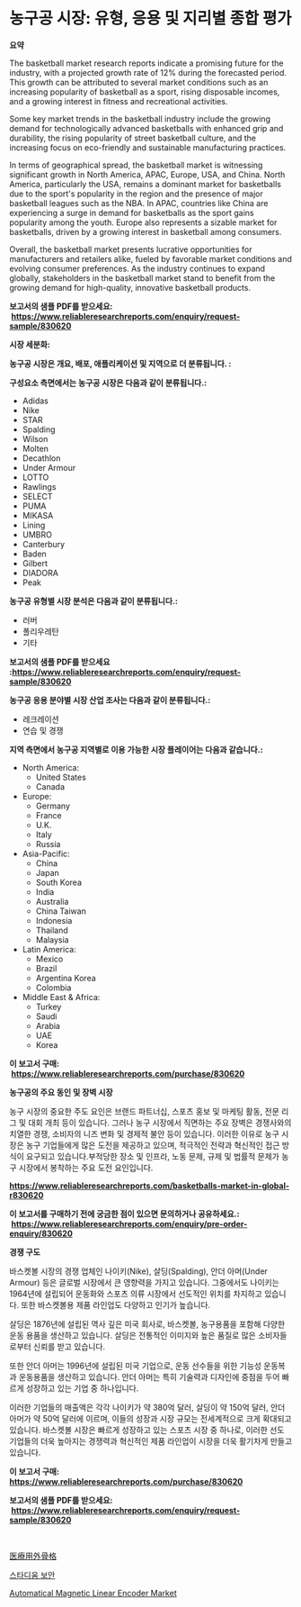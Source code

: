 <p><h1>농구공 시장: 유형, 응용 및 지리별 종합 평가</h1></p><p><strong>요약</strong></p>
<p><p>The basketball market research reports indicate a promising future for the industry, with a projected growth rate of 12% during the forecasted period. This growth can be attributed to several market conditions such as an increasing popularity of basketball as a sport, rising disposable incomes, and a growing interest in fitness and recreational activities.</p><p>Some key market trends in the basketball industry include the growing demand for technologically advanced basketballs with enhanced grip and durability, the rising popularity of street basketball culture, and the increasing focus on eco-friendly and sustainable manufacturing practices.</p><p>In terms of geographical spread, the basketball market is witnessing significant growth in North America, APAC, Europe, USA, and China. North America, particularly the USA, remains a dominant market for basketballs due to the sport's popularity in the region and the presence of major basketball leagues such as the NBA. In APAC, countries like China are experiencing a surge in demand for basketballs as the sport gains popularity among the youth. Europe also represents a sizable market for basketballs, driven by a growing interest in basketball among consumers.</p><p>Overall, the basketball market presents lucrative opportunities for manufacturers and retailers alike, fueled by favorable market conditions and evolving consumer preferences. As the industry continues to expand globally, stakeholders in the basketball market stand to benefit from the growing demand for high-quality, innovative basketball products.</p></p>
<p><strong>보고서의 샘플 PDF를 받으세요: &nbsp;<a href="https://www.reliableresearchreports.com/enquiry/request-sample/830620">https://www.reliableresearchreports.com/enquiry/request-sample/830620</a></strong></p>
<p><strong>시장 세분화:</strong></p>
<p><strong> 농구공 시장은 개요, 배포, 애플리케이션 및 지역으로 더 분류됩니다. :</strong></p>
<p><strong>구성요소 측면에서는 농구공 시장은 다음과 같이 분류됩니다.:</strong></p>
<p><ul><li>Adidas</li><li>Nike</li><li>STAR</li><li>Spalding</li><li>Wilson</li><li>Molten</li><li>Decathlon</li><li>Under Armour</li><li>LOTTO</li><li>Rawlings</li><li>SELECT</li><li>PUMA</li><li>MIKASA</li><li>Lining</li><li>UMBRO</li><li>Canterbury</li><li>Baden</li><li>Gilbert</li><li>DIADORA</li><li>Peak</li></ul></p>
<p><strong> 농구공 유형별 시장 분석은 다음과 같이 분류됩니다.:</strong></p>
<p><ul><li>러버</li><li>폴리우레탄</li><li>기타</li></ul></p>
<p><strong>보고서의 샘플 PDF를 받으세요 :<a href="https://www.reliableresearchreports.com/enquiry/request-sample/830620">https://www.reliableresearchreports.com/enquiry/request-sample/830620</a></strong></p>
<p><strong> 농구공 응용 분야별 시장 산업 조사는 다음과 같이 분류됩니다.:</strong></p>
<p><ul><li>레크레이션</li><li>연습 및 경쟁</li></ul></p>
<p><strong>지역 측면에서 농구공 지역별로 이용 가능한 시장 플레이어는 다음과 같습니다.:</strong></p>
<p><ul>
    <li>
        North America:
        <ul>
            <li>United States</li>
            <li>Canada</li>
        </ul>
    </li>
    <li>
        Europe:
        <ul>
            <li>Germany</li>
            <li>France</li>
            <li>U.K.</li>
            <li>Italy</li>
            <li>Russia</li>
        </ul>
    </li>
    <li>
        Asia-Pacific:
        <ul>
            <li>China</li>
            <li>Japan</li>
            <li>South Korea</li>
            <li>India</li>
            <li>Australia</li>
            <li>China Taiwan</li>
            <li>Indonesia</li>
            <li>Thailand</li>
            <li>Malaysia</li>
        </ul>
    </li>
    <li>
        Latin America:
        <ul>
            <li>Mexico</li>
            <li>Brazil</li>
            <li>Argentina Korea</li>
            <li>Colombia</li>
        </ul>
    </li>
    <li>
        Middle East & Africa:
        <ul>
            <li>Turkey</li>
            <li>Saudi</li>
            <li>Arabia</li>
            <li>UAE</li>
            <li>Korea</li>
        </ul>
    </li>
    </ul></p>
<p><strong>이 보고서 구매: &nbsp;<a href="https://www.reliableresearchreports.com/purchase/830620">https://www.reliableresearchreports.com/purchase/830620</a></strong></p>
<p><strong>농구공의 주요 동인 및 장벽 시장</strong></p>
<p><p>농구 시장의 중요한 주도 요인은 브랜드 파트너십, 스포츠 홍보 및 마케팅 활동, 전문 리그 및 대회 개최 등이 있습니다. 그러나 농구 시장에서 직면하는 주요 장벽은 경쟁사와의 치열한 경쟁, 소비자의 니즈 변화 및 경제적 불안 등이 있습니다. 이러한 이유로 농구 시장은 농구 기업들에게 많은 도전을 제공하고 있으며, 적극적인 전략과 혁신적인 접근 방식이 요구되고 있습니다.부적당한 장소 및 인프라, 노동 문제, 규제 및 법률적 문제가 농구 시장에서 봉착하는 주요 도전 요인입니다.</p></p>
<p><strong><a href="https://www.reliableresearchreports.com/basketballs-market-in-global-r830620">https://www.reliableresearchreports.com/basketballs-market-in-global-r830620</a></strong></p>
<p><strong>이 보고서를 구매하기 전에 궁금한 점이 있으면 문의하거나 공유하세요.: &nbsp;<a href="https://www.reliableresearchreports.com/enquiry/pre-order-enquiry/830620">https://www.reliableresearchreports.com/enquiry/pre-order-enquiry/830620</a></strong></p>
<p><strong>경쟁 구도</strong></p>
<p><p>바스켓볼 시장의 경쟁 업체인 나이키(Nike), 살딩(Spalding), 안더 아머(Under Armour) 등은 글로벌 시장에서 큰 영향력을 가지고 있습니다. 그중에서도 나이키는 1964년에 설립되어 운동화와 스포츠 의류 시장에서 선도적인 위치를 차지하고 있습니다. 또한 바스켓볼용 제품 라인업도 다양하고 인기가 높습니다.</p><p>살딩은 1876년에 설립된 역사 깊은 미국 회사로, 바스켓볼, 농구용품을 포함해 다양한 운동 용품을 생산하고 있습니다. 살딩은 전통적인 이미지와 높은 품질로 많은 소비자들로부터 신뢰를 받고 있습니다.</p><p>또한 안더 아머는 1996년에 설립된 미국 기업으로, 운동 선수들을 위한 기능성 운동복과 운동용품을 생산하고 있습니다. 안더 아머는 특히 기술력과 디자인에 중점을 두어 빠르게 성장하고 있는 기업 중 하나입니다.</p><p>이러한 기업들의 매출액은 각각 나이키가 약 380억 달러, 살딩이 약 150억 달러, 안더 아머가 약 50억 달러에 이르며, 이들의 성장과 시장 규모는 전세계적으로 크게 확대되고 있습니다. 바스켓볼 시장은 빠르게 성장하고 있는 스포츠 시장 중 하나로, 이러한 선도 기업들의 더욱 높아지는 경쟁력과 혁신적인 제품 라인업이 시장을 더욱 활기차게 만들고 있습니다.</p></p>
<p><strong>이 보고서 구매: &nbsp; <a href="https://www.reliableresearchreports.com/purchase/830620">https://www.reliableresearchreports.com/purchase/830620</a></strong></p>
<p><strong>보고서의 샘플 PDF를 받으세요: &nbsp;<a href="https://www.reliableresearchreports.com/enquiry/request-sample/830620">https://www.reliableresearchreports.com/enquiry/request-sample/830620</a></strong><strong></strong></p>
<p>&nbsp;</p>
<p><p><a href="https://medium.com/@austincooper525/%E5%8C%BB%E7%99%82%E7%94%A8%E3%82%A8%E3%82%AF%E3%82%BD%E3%82%B9%E3%82%B1%E3%83%AB%E3%83%88%E3%83%B3%E3%81%AE%E5%B8%82%E5%A0%B4%E8%A6%8F%E6%A8%A1%E3%81%A8%E5%B8%82%E5%A0%B4%E5%8B%95%E5%90%91-2024%E5%B9%B4%E3%81%8B%E3%82%892031%E5%B9%B4%E3%81%BE%E3%81%A7%E3%81%AE%E5%AE%8C%E5%85%A8%E3%81%AA%E6%A5%AD%E7%95%8C%E6%A6%82%E8%A6%81-ba4798b4e074">医療用外骨格</a></p><p><a href="https://github.com/trmesnao7959541/Market-Research-Report-List-1/blob/main/963192924272.md">스타디움 보안</a></p><p><a href="https://skillful-vermicelli-b89.notion.site/Automatical-Magnetic-Linear-Encoder-Market-Exploring-Market-Share-Market-Trends-and-Future-Growth-93599aea50224b9387502ae8fd2d27e5">Automatical Magnetic Linear Encoder Market</a></p></p>